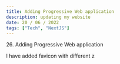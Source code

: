 ```yaml
---
title: Adding Progressive Web application
description: updating my website
date: 20 / 06 / 2022
tags: ["Tech", "NextJS"]
---
```


<p>26. Adding Progressive Web application</p>

<p> 
I have added favicon with different z
</p>
<img src="/Blog/20220620-1.png" alt="">
<img src="/Blog/20220620-2.png" alt="">